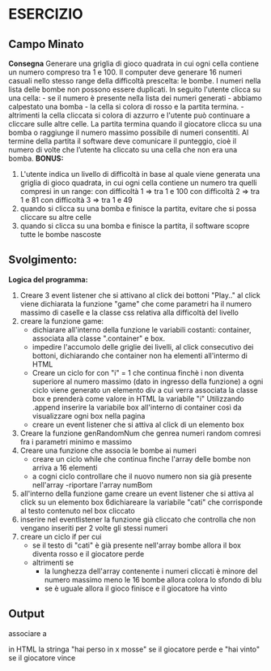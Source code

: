 # ESERCIZIO
## Campo Minato
**Consegna**
Generare una griglia di gioco quadrata in cui ogni cella contiene un numero compreso tra 1 e 100.
Il computer deve generare 16 numeri casuali nello stesso range della difficoltà prescelta: le bombe.
I numeri nella lista delle bombe non possono essere duplicati.
In seguito l'utente clicca su una cella:
    - se il numero è presente nella lista dei numeri generati - abbiamo calpestato una bomba - la cella si colora di rosso e la partita termina.
    - altrimenti la cella cliccata si colora di azzurro e l'utente può continuare a cliccare sulle altre celle.
La partita termina quando il giocatore clicca su una bomba o raggiunge il numero massimo possibile di numeri consentiti.
Al termine della partita il software deve comunicare il punteggio, cioè il numero di volte che l’utente ha cliccato su una cella che non era una bomba.
**BONUS:**
1. L'utente indica un livello di difficoltà in base al quale viene generata una griglia di gioco quadrata, in cui ogni cella contiene un numero tra quelli compresi in un range:
con difficoltà 1 => tra 1 e 100
con difficoltà 2 => tra 1 e 81
con difficoltà 3 => tra 1 e 49
2. quando si clicca su una bomba e finisce la partita, evitare che si possa cliccare su altre celle
3. quando si clicca su una bomba e finisce la partita, il software scopre tutte le bombe nascoste
## Svolgimento:
**Logica del programma:**

1. Creare 3 event listener che si attivano al click dei bottoni  "Play.."
al click viene dichiarata la funzione "game" che come parametri ha il numero massimo di caselle e la classe css relativa alla difficoltà del livello
2. creare la funzione game:
    - dichiarare all'interno della funzione le variabili costanti: container, associata alla classe ".container" e box.
    - impedire l'accumolo delle griglie dei livelli, al click consecutivo dei bottoni, dichiarando che container non ha elementi all'intermo di HTML
    - Creare un ciclo for con "i" = 1 che continua finchè i non diventa superiore al numero massimo (dato in ingresso della funzione)
         a ogni ciclo viene generato un elemento div a cui verra associata la classe box e prenderà come valore in HTML la variabile "i"
        Utilizzando .append inserire la variabile box all'interno di container così da visualizzare ogni box nella pagina 
    - creare un event listener che si attiva al click di un elemento box
3. Creare la funzione genRandomNum che genrea numeri random comresi fra i parametri minimo e massimo 
4. Creare una funzione che associa le bombe ai numeri
    - creare un ciclo while che continua finche l'array delle bombe non arriva a 16 elementi
    - a cogni ciclo controllare che il nuovo numero non sia già presente nell'array
    -riportare l'array numBom
5. all'interno della funzione game creare un event listener che si attiva al click su un elemento box
6dichiareare la variabile "cati" che corrisponde al testo contenuto nel box cliccato
6. inserire nel eventlistener la funzione già cliccato che controlla che non vengano inseriti per 2 volte gli stessi numeri
7. creare un ciclo if per cui 
    - se il testo di "cati" è già presente nell'array bombe allora il box diventa rosso e il giocatore perde
    - altrimenti se
        - la lunghezza dell'array contenente i numeri cliccati è minore del numero massimo meno le 16 bombe allora colora lo sfondo di blu
        - se è uguale allora il gioco finisce e il giocatore ha vinto

## Output
associare a <p> in HTML la stringa "hai perso in x mosse" se il giocatore perde
e "hai vinto" se il giocatore vince